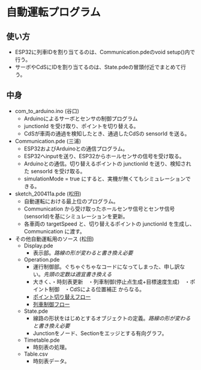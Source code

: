 # 自動運転プログラム
## 使い方
- ESP32に列車IDを割り当てるのは、Communication.pdeのvoid setup()内で行う。
- サーボやCdSにIDを割り当てるのは、State.pdeの冒頭付近でまとめて行う。
## 中身
- com_to_arduino.ino (谷口)
  - Arduinoによるサーボとセンサの制御プログラム
  - junctionId を受け取り、ポイントを切り替える。
  - CdSが車両の通過を検知したとき、通過したCdSの sensorId を送る。
- Communication.pde (三浦)
  - ESP32およびArduinoとの通信プログラム。
  - ESP32へinputを送り、ESP32からホールセンサの信号を受け取る。
  - Arduinoとの通信。切り替えるポイントの junctionId を送り、検知された sensorId を受け取る。
  - simulationMode = true にすると、実機が無くてもシミュレーションできる。
- sketch_200411a.pde (松田)
  - 自動運転における最上位のプログラム。
  - Communication から受け取ったホールセンサ信号とセンサ信号(sensorId)を基にシミュレーションを更新。
  - 各車両の targetSpeed と、切り替えるポイントの junctionId を生成し、Communication に渡す。
- その他自動運転用のソース (松田)
  - Display.pde
    - 表示部。*路線の形が変わると書き換え必要*
  - Operation.pde
    - 運行制御部。ぐちゃぐちゃなコードになってしまった、申し訳ない。*先頭の定数は適宜書き換える*
    - 大きく、・時刻表更新　・列車制御(停止点生成+目標速度生成)　・ポイント制御　・CdSによる位置補正 からなる。
    - [ポイント切り替えフロー](https://docs.google.com/presentation/d/1FLRcOdt9yPmmUvgX4QQlcK1Wu0_f3pIRu_IYb0js2sA/edit)
    - [列車制御フロー](https://docs.google.com/presentation/d/1mzPHkNDHomJLEz3IfEigwqfWPheJ2oUQnqut5B9ZuXk/edit?usp=sharing)
  - State.pde
    - 線路の形状をはじめとするオブジェクトの定義。*路線の形が変わると書き換え必要*
    - Junctionをノード、Sectionをエッジとする有向グラフ。
  - Timetable.pde
    - 時刻表の処理。
  - Table.csv
    - 時刻表データ。